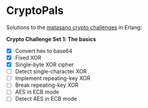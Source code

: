 # CryptoPals
Solutions to the [matasano crypto challenges](http://cryptopals.com) in Erlang:

**Crypto Challenge Set 1: The basics**
  - [x] Convert hex to base64
  - [x] Fixed XOR
  - [x] Single-byte XOR cipher
  - [ ] Detect single-character XOR
  - [ ] Implement repeating-key XOR
  - [ ] Break repeating-key XOR
  - [ ] AES in ECB mode
  - [ ] Detect AES in ECB mode
